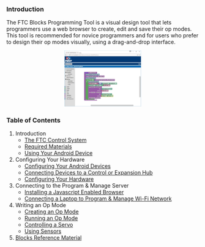 ### Introduction
The FTC Blocks Programming Tool is a visual design tool that lets programmers use a web browser to create, edit and save their op modes.  This tool is recommended for novice programmers and for users who prefer to design their op modes visually, using a drag-and-drop interface.

<p align="center"><img src="https://github.com/FIRST-Tech-Challenge/WikiSupport/blob/master/ftc_app/images/BlocksPicture1.jpg" width="200"><p>

### Table of Contents

1. Introduction
    * [The FTC Control System](https://github.com/FIRST-Tech-Challenge/ftc_app/wiki/The-FTC-Control-System)
    * [Required Materials](https://github.com/FIRST-Tech-Challenge/ftc_app/wiki/Required-Materials)
    * [Using Your Android Device](https://github.com/FIRST-Tech-Challenge/ftc_app/wiki/Using-Your-Android-Device)
2. Configuring Your Hardware
    * [Configuring Your Android Devices](https://github.com/FIRST-Tech-Challenge/ftc_app/wiki/Configuring-Your-Android-Devices)
    * [Connecting Devices to a Control or Expansion Hub](https://github.com/FIRST-Tech-Challenge/ftc_app/wiki/Connecting-Devices-to-a-Control-or-Expansion-Hub)
    * [Configuring Your Hardware](https://github.com/FIRST-Tech-Challenge/ftc_app/wiki/Configuring-Your-Hardware)
3. Connecting to the Program & Manage Server
    * [Installing a Javascript Enabled Browser](https://github.com/FIRST-Tech-Challenge/ftc_app/wiki/Installing-a-Javascript-Enabled-Browser)
    * [Connecting a Laptop to Program & Manage Wi-Fi Network](https://github.com/FIRST-Tech-Challenge/ftc_app/wiki/Connecting-a-Laptop-to-the-Program-&-Manage-Network)
4. Writing an Op Mode
    * [Creating an Op Mode](https://github.com/FIRST-Tech-Challenge/ftc_app/wiki/Writing-an-Op-Mode-with-FTC-Blocks)
    * [Running an Op Mode](https://github.com/FIRST-Tech-Challenge/ftc_app/wiki/Running-Your-Op-Mode)
    * [Controlling a Servo](https://github.com/FIRST-Tech-Challenge/ftc_app/wiki/Controlling-a-Servo-(Blocks))
    * [Using Sensors](https://github.com/FIRST-Tech-Challenge/ftc_app/wiki/Using-Sensors-(Blocks))
5. [Blocks Reference Material](https://github.com/FIRST-Tech-Challenge/ftc_app/wiki/Blocks-Reference-Material)
